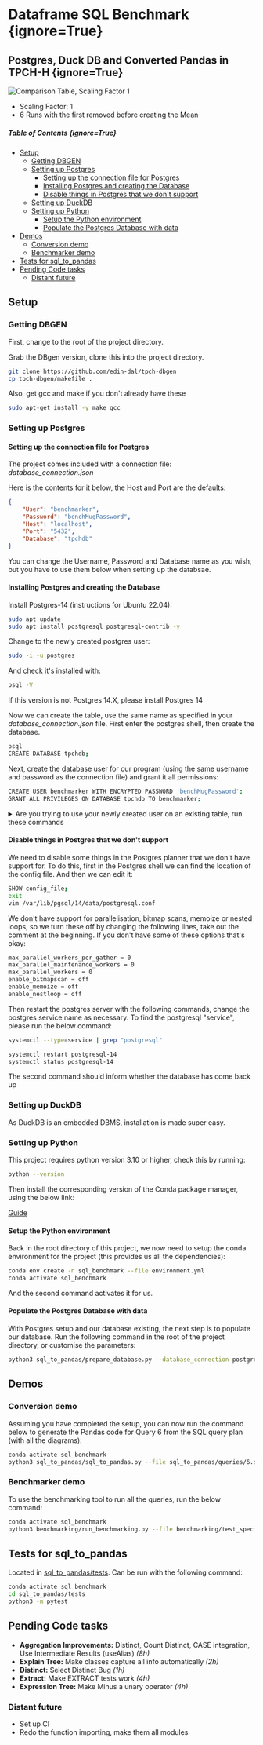# Dataframe SQL Benchmark {ignore=True}


## Postgres, Duck DB and Converted Pandas in TPCH-H {ignore=True}

![Comparison Table, Scaling Factor 1](benchmarking/analysis_results/postgres_duck_db_compare_queries.svg)

- Scaling Factor: 1
- 6 Runs with the first removed before creating the Mean

##### Table of Contents {ignore=True}
<!-- @import "[TOC]" {cmd="toc" depthFrom=1 depthTo=6 orderedList=false} -->

<!-- code_chunk_output -->

- [Setup](#-setup)
  - [Getting DBGEN](#-getting-dbgen)
  - [Setting up Postgres](#-setting-up-postgres)
    - [Setting up the connection file for Postgres](#-setting-up-the-connection-file-for-postgres)
    - [Installing Postgres and creating the Database](#-installing-postgres-and-creating-the-database)
    - [Disable things in Postgres that we don't support](#-disable-things-in-postgres-that-we-dont-support)
  - [Setting up DuckDB](#-setting-up-duckdb)
  - [Setting up Python](#-setting-up-python)
    - [Setup the Python environment](#-setup-the-python-environment)
    - [Populate the Postgres Database with data](#-populate-the-postgres-database-with-data)
- [Demos](#-demos)
  - [Conversion demo](#-conversion-demo)
  - [Benchmarker demo](#-benchmarker-demo)
- [Tests for sql_to_pandas](#-tests-for-sql_to_pandas)
- [Pending Code tasks](#-pending-code-tasks)
  - [Distant future](#-distant-future)

<!-- /code_chunk_output -->

## Setup
### Getting DBGEN

First, change to the root of the project directory.

Grab the DBgen version, clone this into the project directory.

```bash
git clone https://github.com/edin-dal/tpch-dbgen
cp tpch-dbgen/makefile .
```

Also, get gcc and make if you don't already have these

```bash
sudo apt-get install -y make gcc
```
### Setting up Postgres

#### Setting up the connection file for Postgres

The project comes included with a connection file: _database\_connection.json_

Here is the contents for it below, the Host and Port are the defaults:

```json
{
    "User": "benchmarker",
    "Password": "benchMugPassword",
    "Host": "localhost",
    "Port": "5432",
    "Database": "tpchdb"
}
```

You can change the Username, Password and Database name as you wish, but you have to use them below when setting up the databsae.

#### Installing Postgres and creating the Database

Install Postgres-14 (instructions for Ubuntu 22.04):

```bash
sudo apt update
sudo apt install postgresql postgresql-contrib -y
```

Change to the newly created postgres user:

```bash
sudo -i -u postgres
```

And check it's installed with:

```bash
psql -V
```

If this version is not Postgres 14.X, please install Postgres 14

Now we can create the table, use the same name as specified in your _database\_connection.json_ file. First enter the postgres shell, then create the database.

```bash
psql
CREATE DATABASE tpchdb;
```

Next, create the database user for our program (using the same username and password as the connection file) and grant it all permissions:

```bash
CREATE USER benchmarker WITH ENCRYPTED PASSWORD 'benchMugPassword';
GRANT ALL PRIVILEGES ON DATABASE tpchdb TO benchmarker;
```

<details>
<summary>Are you trying to use your newly created user on an existing table, run these commands</summary>


Assuming your user is: _benchmarker_.

```bash
GRANT ALL PRIVILEGES ON ALL TABLES IN SCHEMA public TO benchmarker;
GRANT ALL PRIVILEGES ON ALL SEQUENCES IN SCHEMA public TO benchmarker;


ALTER DEFAULT PRIVILEGES FOR USER benchmarker IN SCHEMA public GRANT SELECT, INSERT, UPDATE, DELETE ON TABLES TO benchmarker;
```
</details>

#### Disable things in Postgres that we don't support

We need to disable some things in the Postgres planner that we don't have support for. To do this, first in the Postgres shell we can find the location of the config file. And then we can edit it:
```bash
SHOW config_file;
exit
vim /var/lib/pgsql/14/data/postgresql.conf
```

We don't have support for parallelisation, bitmap scans, memoize or nested loops, so we turn these off by changing the following lines, take out the comment at the beginning. If you don't have some of these options that's okay:

```bash
max_parallel_workers_per_gather = 0
max_parallel_maintenance_workers = 0
max_parallel_workers = 0
enable_bitmapscan = off
enable_memoize = off
enable_nestloop = off
```

Then restart the postgres server with the following commands, change the postgres service name as necessary. To find the postgresql "service", please run the below command:

```bash
systemctl --type=service | grep "postgresql"
```

```bash
systemctl restart postgresql-14
systemctl status postgresql-14
```

The second command should inform whether the database has come back up

### Setting up DuckDB

As DuckDB is an embedded DBMS, installation is made super easy.  

### Setting up Python

This project requires python version 3.10 or higher, check this by running:

```bash
python --version
```

Then install the corresponding version of the Conda package manager, using the below link:

[Guide](https://docs.conda.io/projects/conda/en/latest/user-guide/install/linux.html)

#### Setup the Python environment

Back in the root directory of this project, we now need to setup the conda environment for the project (this provides us all the dependencies):

```bash
conda env create -n sql_benchmark --file environment.yml
conda activate sql_benchmark
```

And the second command activates it for us.

#### Populate the Postgres Database with data

With Postgres setup and our database existing, the next step is to populate our database. Run the following command in the root of the project directory, or customise the parameters:

```bash
python3 sql_to_pandas/prepare_database.py --database_connection postgres_connection.json --scaling_factor 1 --db_gen tpch-dbgen --data_storage data_storage --constants tpch-prep
```

## Demos

### Conversion demo

Assuming you have completed the setup, you can now run the command below to generate the Pandas code for Query 6 from the SQL query plan (with all the diagrams):

```bash
conda activate sql_benchmark
python3 sql_to_pandas/sql_to_pandas.py --file sql_to_pandas/queries/6.sql --output_location query_6 --name generated_query_6_pandas.py --db_file postgres_connection.json --use_numpy False
```

### Benchmarker demo

To use the benchmarking tool to run all the queries, run the below command:

```bash
conda activate sql_benchmark
python3 benchmarking/run_benchmarking.py --file benchmarking/test_specifications/all_queries_test.json --verbose
```

## Tests for sql_to_pandas

Located in [sql_to_pandas/tests](sql_to_pandas/tests). Can be run with the following command:

```bash
conda activate sql_benchmark
cd sql_to_pandas/tests
python3 -m pytest
```

## Pending Code tasks

- **Aggregation Improvements:** Distinct, Count Distinct, CASE integration, Use Intermediate Results (useAlias) _(8h)_
- **Explain Tree:** Make classes capture all info automatically _(2h)_
- **Distinct:** Select Distinct Bug _(1h)_
- **Extract:** Make EXTRACT tests work _(4h)_
- **Expression Tree:** Make Minus a unary operator _(4h)_

### Distant future

- Set up CI
- Redo the function importing, make them all modules
